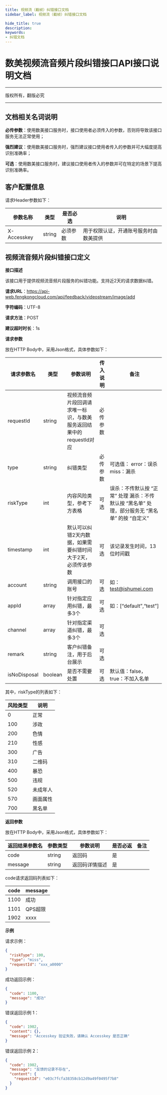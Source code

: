 ```yaml
---
title: 视频流（截帧）纠错接口文档
sidebar_label: 视频流（截帧）纠错接口文档

hide_title: true
description: 
keywords:
- 纠错文档
---
```


# 数美视频流音频片段纠错接口API接口说明文档

---

版权所有，翻版必究

---


## 文档相关名词说明

**必传参数**：使用数美接口服务时，接口使用者必须传入的参数，否则将导致该接口服务无法正常使用；

**强烈建议**：使用数美接口服务时，强烈建议接口使用者传入的参数并可大幅度提高识别准确率；

**可选**：使用数美接口服务时，建议接口使用者传入的参数并可在特定的场景下提高识别准确率。

## 客户配置信息

请求Header参数如下：

| **参数名称** | **类型** | **是否必选** | **说明**                               |
| ------------ | -------- | ------------ | -------------------------------------- |
| X-Accesskey  | string   | 必须参数     | 用于权限认证，开通账号服务时由数美提供 |

## 视频流音频片段纠错接口定义

**接口描述**

该接口用于提供视频流音频片段服务的纠错功能。支持近2天的请求数据纠错。

**请求URL**：https://api-web.fengkongcloud.com/api/feedback/videostream/image/add

**字符编码**：UTF-8

**请求方法**：POST

**建议超时时长**：1s

**请求参数**

放在HTTP Body中，采用Json格式，具体参数如下：

| **请求参数名** | **类型** | **参数说明**                                                        | **传入说明** | **备注**                                                                                       |
| -------------- | -------- | ------------------------------------------------------------------- | ------------ | ---------------------------------------------------------------------------------------------- |
| requestId      | string   | 视频流音频片段回调请求唯一标识，与数美服务返回结果中的requestId对应 | 必传参数     |                                                                                                |
| type           | string   | 纠错类型                                                            | 必传参数     | 可选值： error：误杀 miss：漏杀                                                                |
| riskType       | int      | 内容风险类型，参考下方表格                                          | 可选         | 误杀：不传默认按 “正常” 处理 漏杀：不传默认按 “黑名单” 处理，部分服务无 “黑名单” 的按 “自定义” |
| timestamp      | int      | 默认可以纠错2天内数据，如果需要纠错时间大于2天，必须传该参数        | 可选         | 该记录发生时间，13位时间戳                                                                     |
| account        | string   | 调用接口的账号                                                      | 可选         | 如：test@ishumei.com                                                                           |
| appId          | array    | 针对指定应用纠错，最多3个                                           | 可选         | 如：[“default”,“test”]                                                                         |
| channel        | array    | 针对指定渠道纠错，最多3个                                           | 可选         |                                                                                                |
| remark         | string   | 客户纠错备注，用于后台展示                                          | 可选         |                                                                                                |
| isNoDisposal         | boolean   | 是否不需要处置                             | 可选         | 默认值：false，true：不加入名单                                     |

其中，riskType的列表如下：

| **风险类型** | **说明** |
| ------------ | -------- |
| 0            | 正常     |
| 100          | 涉政     |
| 200          | 色情     |
| 210          | 性感     |
| 300          | 广告     |
| 310          | 二维码   |
| 400          | 暴恐     |
| 500          | 违规     |
| 520          | 未成年人 |
| 570          | 画面属性 |
| 700          | 黑名单   |

**返回参数**

放在HTTP Body中，采用Json格式，具体参数如下：

| **返回结果参数名** | **参数类型** | **参数说明**   | **是否必返** | **备注** |
| ------------------ | ------------ | -------------- | ------------ | -------- |
| code               | string       | 返回码         | 是           |          |
| message            | string       | 返回码详情描述 | 是           |          |

code请求返回码列表如下：

| **code** | **message** |
| -------- | ----------- |
| 1100     | 成功        |
| 1101     | QPS超限     |
| 1902     | xxxx        |

**示例**

请求示例：
```json
{
  "riskType": 100,
  "type": "miss",
  "requestId": "xxx_a0000"
}
```

成功返回示例：
```json
{
  "code": 1100,
  "message": "成功"
}
```

错误返回示例 1：
```json
{
  "code": 1902,
  "content": {},
  "message": "Accesskey 验证失败，请确认 Accesskey 是否正确"
}
```

错误返回示例 2：
```json
{
  "code": 1902,
  "message": "反馈的记录不存在",
  "content": {
    "requestId": "e03c7fcfa38358cb12d9a49f0495f7b8"
  }
}
```